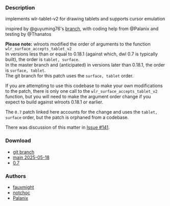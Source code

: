 ### Description
implements wlr-tablet-v2 for drawing tablets and supports cursor emulation

inspired by @guyuming76's [branch](https://codeberg.org/guyuming76/dwl/commits/branch/graphic_tablet), with coding help from @Palanix and testing by @Thanatos

**Please note:** wlroots modified the order of arguments to the function `wlr_surface_accepts_tablet_v2`  
In versions less than or equal to 0.18.1 (against which, dwl 0.7 is typically built), the order is `tablet, surface`.  
In the master branch and (anticipated) in versions later than 0.18.1, the order is `surface, tablet`.  
The git branch for this patch uses the `surface, tablet` order.

If you are attempting to use this codebase to make your own modifications to the patch, there is only one call to the `wlr_surface_accepts_tablet_v2` function, but you will need to make the argument order change if you expect to build against wlroots 0.18.1 or earlier.

The `0.7` patch linked here accounts for the change and uses the `tablet, surface` order, but the patch is orphaned from a codebase.

There was discussion of this matter in [Issue #141](https://codeberg.org/dwl/dwl-patches/issues/141).

### Download
- [git branch](https://codeberg.org/fauxmight/dwl/src/branch/tablet-input)
- [main 2025-05-18](https://codeberg.org/dwl/dwl-patches/raw/branch/main/patches/tablet-input/tablet-input.patch)
- [0.7](https://codeberg.org/dwl/dwl-patches/raw/branch/main/patches/tablet-input/tablet-input-0.7.patch)

### Authors
- [fauxmight](https://codeberg.org/fauxmight)
- [notchoc](https://codeberg.org/notchoc)
- [Palanix](https://codeberg.org/Palanix)

